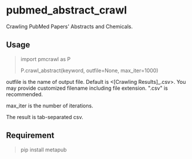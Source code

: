 # pubmed_abstract_crawl
Crawling PubMed Papers' Abstracts and Chemicals.

## Usage
> import pmcrawl as P
>
>P.crawl_abstract(keyword, outfile=None, max_iter=1000)
>
outfile is the name of output file. Default is \<\[Crawling Results]_<keyword>.csv>. 
You may provide customized filename including file extension. ".csv" is recommended.

max_iter is the number of iterations.

The result is tab-separated csv.

## Requirement
>pip install metapub
